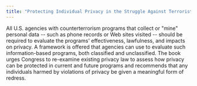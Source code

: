 ```yaml
---
title: "Protecting Individual Privacy in the Struggle Against Terrorists: A Framework for Program Assessment"
---
```


All U.S. agencies with counterterrorism programs that collect or "mine" personal data -- such as phone records or Web sites visited -- should be required to evaluate the programs' effectiveness, lawfulness, and impacts on privacy. A framework is offered that agencies can use to evaluate such information-based programs, both classified and unclassified. The book urges Congress to re-examine existing privacy law to assess how privacy can be protected in current and future programs and recommends that any individuals harmed by violations of privacy be given a meaningful form of redress.

